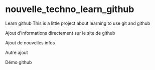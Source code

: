 # nouvelle_techno_learn_github
Learn github
This is a little project about learning to use git and github

Ajout d'informations directement sur le site de github

Ajout de nouvelles infos

Autre ajout

Démo github
